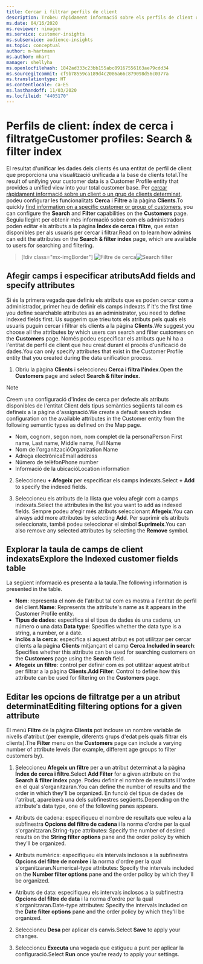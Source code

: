 ```yaml
---
title: Cercar i filtrar perfils de client
description: Trobeu ràpidament informació sobre els perfils de client unificats i filtreu-los per atributs especificats.
ms.date: 04/16/2020
ms.reviewer: nimagen
ms.service: customer-insights
ms.subservice: audience-insights
ms.topic: conceptual
author: m-hartmann
ms.author: mhart
manager: shellyha
ms.openlocfilehash: 1842ad333c23bb155abc89167556163ae79cdd34
ms.sourcegitcommit: cf9b78559ca189d4c2086a66c879098d56c0377a
ms.translationtype: HT
ms.contentlocale: ca-ES
ms.lasthandoff: 11/03/2020
ms.locfileid: "4405170"
---
```

# <a name="customer-profiles-search--filter-index"></a><span data-ttu-id="5297a-103">Perfils de client: índex de cerca i filtratge</span><span class="sxs-lookup"><span data-stu-id="5297a-103">Customer profiles: Search & filter index</span></span>

<span data-ttu-id="5297a-104">El resultat d'unificar les dades dels clients és una entitat de perfil de client que proporciona una visualització unificada a la base de clients total.</span><span class="sxs-lookup"><span data-stu-id="5297a-104">The result of unifying your customer data is a Customer Profile entity that provides a unified view into your total customer base.</span></span> <span data-ttu-id="5297a-105">Per [cercar ràpidament informació sobre un client o un grup de clients determinat](customer-profiles.md), podeu configurar les funcionalitats **Cerca** i **Filtre** a la pàgina **Clients**.</span><span class="sxs-lookup"><span data-stu-id="5297a-105">To quickly [find information on a specific customer or group of customers](customer-profiles.md), you can configure the **Search** and **Filter** capabilities on the **Customers** page.</span></span> <span data-ttu-id="5297a-106">Seguiu llegint per obtenir més informació sobre com els administradors poden editar els atributs a la pàgina **Índex de cerca i filtre**, que estan disponibles per als usuaris per cercar i filtrar.</span><span class="sxs-lookup"><span data-stu-id="5297a-106">Read on to learn how admins can edit the attributes on the **Search & filter index** page, which are available to users for searching and filtering.</span></span>

> [!div class="mx-imgBorder"]
> <span data-ttu-id="5297a-107">![Filtre de cerca](media/search-filter.png "Filtre de cerca")</span><span class="sxs-lookup"><span data-stu-id="5297a-107">![Search filter](media/search-filter.png "Search filter")</span></span>

## <a name="add-fields-and-specify-attributes"></a><span data-ttu-id="5297a-108">Afegir camps i especificar atributs</span><span class="sxs-lookup"><span data-stu-id="5297a-108">Add fields and specify attributes</span></span>

<span data-ttu-id="5297a-109">Si és la primera vegada que definiu els atributs que es poden cercar com a administrador, primer heu de definir els camps indexats.</span><span class="sxs-lookup"><span data-stu-id="5297a-109">If it's the first time you define searchable attributes as an administrator, you need to define indexed fields first.</span></span> <span data-ttu-id="5297a-110">Us suggerim que trieu tots els atributs pels quals els usuaris puguin cercar i filtrar els clients a la pàgina **Clients**.</span><span class="sxs-lookup"><span data-stu-id="5297a-110">We suggest you choose all the attributes by which users can search and filter customers on the **Customers** page.</span></span> <span data-ttu-id="5297a-111">Només podeu especificar els atributs que hi ha a l'entitat de perfil de client que heu creat durant el procés d'unificació de dades.</span><span class="sxs-lookup"><span data-stu-id="5297a-111">You can only specify attributes that exist in the Customer Profile entity that you created during the data unification process.</span></span>

1. <span data-ttu-id="5297a-112">Obriu la pàgina **Clients** i seleccioneu **Cerca i filtra l'índex**.</span><span class="sxs-lookup"><span data-stu-id="5297a-112">Open the **Customers** page and select **Search & filter index**.</span></span>

> [!NOTE]
> <span data-ttu-id="5297a-113">Creem una configuració d'índex de cerca per defecte als atributs disponibles de l'entitat Client dels tipus semàntics següents tal com es defineix a la pàgina d'assignació.</span><span class="sxs-lookup"><span data-stu-id="5297a-113">We create a default search index configuration on the available attributes in the Customer entity from the following semantic types as defined on the Map page.</span></span>
> - <span data-ttu-id="5297a-114">Nom, cognom, segon nom, nom complet de la persona</span><span class="sxs-lookup"><span data-stu-id="5297a-114">Person First name, Last name, Middle name, Full Name</span></span>
> - <span data-ttu-id="5297a-115">Nom de l'organització</span><span class="sxs-lookup"><span data-stu-id="5297a-115">Organization Name</span></span>
> - <span data-ttu-id="5297a-116">Adreça electrònica</span><span class="sxs-lookup"><span data-stu-id="5297a-116">Email address</span></span>
> - <span data-ttu-id="5297a-117">Número de telèfon</span><span class="sxs-lookup"><span data-stu-id="5297a-117">Phone number</span></span>
> - <span data-ttu-id="5297a-118">Informació de la ubicació</span><span class="sxs-lookup"><span data-stu-id="5297a-118">Location information</span></span>

2. <span data-ttu-id="5297a-119">Seleccioneu **+ Afegeix** per especificar els camps indexats.</span><span class="sxs-lookup"><span data-stu-id="5297a-119">Select **+ Add** to specify the indexed fields.</span></span>

3. <span data-ttu-id="5297a-120">Seleccioneu els atributs de la llista que voleu afegir com a camps indexats.</span><span class="sxs-lookup"><span data-stu-id="5297a-120">Select the attributes in the list you want to add as indexed fields.</span></span> <span data-ttu-id="5297a-121">Sempre podeu afegir més atributs seleccionant **Afegeix**.</span><span class="sxs-lookup"><span data-stu-id="5297a-121">You can always add more attributes by selecting **Add**.</span></span> <span data-ttu-id="5297a-122">Per suprimir els atributs seleccionats, també podeu seleccionar el símbol **Suprimeix**.</span><span class="sxs-lookup"><span data-stu-id="5297a-122">You can also remove any selected attributes by selecting the **Remove** symbol.</span></span>

## <a name="explore-the-indexed-customer-fields-table"></a><span data-ttu-id="5297a-123">Explorar la taula de camps de client indexats</span><span class="sxs-lookup"><span data-stu-id="5297a-123">Explore the Indexed customer fields table</span></span>

<span data-ttu-id="5297a-124">La següent informació es presenta a la taula.</span><span class="sxs-lookup"><span data-stu-id="5297a-124">The following information is presented in the table.</span></span>

- <span data-ttu-id="5297a-125">**Nom**: representa el nom de l'atribut tal com es mostra a l'entitat de perfil del client.</span><span class="sxs-lookup"><span data-stu-id="5297a-125">**Name**: Represents the attribute's name as it appears in the Customer Profile entity.</span></span>
- <span data-ttu-id="5297a-126">**Tipus de dades**: especifica si el tipus de dades és una cadena, un número o una data.</span><span class="sxs-lookup"><span data-stu-id="5297a-126">**Data type**: Specifies whether the data type is a string, a number, or a date.</span></span>
- <span data-ttu-id="5297a-127">**Inclòs a la cerca**: especifica si aquest atribut es pot utilitzar per cercar clients a la pàgina **Clients** mitjançant el camp **Cerca**.</span><span class="sxs-lookup"><span data-stu-id="5297a-127">**Included in search**: Specifies whether this attribute can be used for searching customers on the **Customers** page using the **Search** field.</span></span>
- <span data-ttu-id="5297a-128">**Afegeix un filtre**: control per definir com es pot utilitzar aquest atribut per filtrar a la pàgina **Clients**.</span><span class="sxs-lookup"><span data-stu-id="5297a-128">**Add Filter**: Control to define how this attribute can be used for filtering on the **Customers** page.</span></span>

## <a name="editing-filtering-options-for-a-given-attribute"></a><span data-ttu-id="5297a-129">Editar les opcions de filtratge per a un atribut determinat</span><span class="sxs-lookup"><span data-stu-id="5297a-129">Editing filtering options for a given attribute</span></span>

<span data-ttu-id="5297a-130">El menú **Filtre** de la pàgina **Clients** pot incloure un nombre variable de nivells d'atribut (per exemple, diferents grups d'edat pels quals filtrar els clients).</span><span class="sxs-lookup"><span data-stu-id="5297a-130">The **Filter** menu on the **Customers** page can include a varying number of attribute levels (for example, different age groups to filter customers by).</span></span>

1. <span data-ttu-id="5297a-131">Seleccioneu **Afegeix un filtre** per a un atribut determinat a la pàgina **Índex de cerca i filtre**.</span><span class="sxs-lookup"><span data-stu-id="5297a-131">Select **Add Filter** for a given attribute on the **Search & filter index** page.</span></span> <span data-ttu-id="5297a-132">Podeu definir el nombre de resultats i l'ordre en el qual s'organitzaran.</span><span class="sxs-lookup"><span data-stu-id="5297a-132">You can define the number of results and the order in which they'll be organized.</span></span> <span data-ttu-id="5297a-133">En funció del tipus de dades de l'atribut, apareixerà una dels subfinestres següents.</span><span class="sxs-lookup"><span data-stu-id="5297a-133">Depending on the attribute's data type, one of the following panes appears.</span></span>

- <span data-ttu-id="5297a-134">Atributs de cadena: especifiqueu el nombre de resultats que voleu a la subfinestra **Opcions del filtre de cadena** i la norma d'ordre per la qual s'organitzaran.</span><span class="sxs-lookup"><span data-stu-id="5297a-134">String-type attributes: Specify the number of desired results on the **String filter options** pane and the order policy by which they'll be organized.</span></span>

- <span data-ttu-id="5297a-135">Atributs numèrics: especifiqueu els intervals inclosos a la subfinestra **Opcions del filtre de nombre** i la norma d'ordre per la qual s'organitzaran.</span><span class="sxs-lookup"><span data-stu-id="5297a-135">Numerical-type attributes: Specify the intervals included on the **Number filter options** pane and the order policy by which they'll be organized.</span></span>

- <span data-ttu-id="5297a-136">Atributs de data: especifiqueu els intervals inclosos a la subfinestra **Opcions del filtre de data** i la norma d'ordre per la qual s'organitzaran.</span><span class="sxs-lookup"><span data-stu-id="5297a-136">Date-type attributes:  Specify the intervals included on the **Date filter options** pane and the order policy by which they'll be organized.</span></span>

2. <span data-ttu-id="5297a-137">Seleccioneu **Desa** per aplicar els canvis.</span><span class="sxs-lookup"><span data-stu-id="5297a-137">Select **Save** to apply your changes.</span></span>

3. <span data-ttu-id="5297a-138">Seleccioneu **Executa** una vegada que estigueu a punt per aplicar la configuració.</span><span class="sxs-lookup"><span data-stu-id="5297a-138">Select **Run** once you're ready to apply your settings.</span></span>
